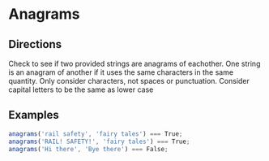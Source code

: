 # Anagrams

## Directions
Check to see if two provided strings are anagrams of eachother. One string is an anagram of another if it uses the same characters in the same quantity. Only consider characters, not spaces or punctuation. Consider capital letters to be the same as lower case

## Examples
```javascript
anagrams('rail safety', 'fairy tales') === True;
anagrams('RAIL! SAFETY!', 'fairy tales') === True;
anagrams('Hi there', 'Bye there') === False;
```